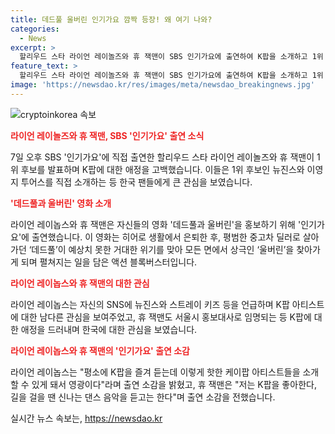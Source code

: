 ```yaml
---
title: 데드풀 울버린 인기가요 깜짝 등장! 왜 여기 나와?
categories:
  - News
excerpt: >
  할리우드 스타 라이언 레이놀즈와 휴 잭맨이 SBS 인기가요에 출연하여 K팝을 소개하고 1위 후보를 직접 발표했다. 두 배우는 K팝에 대한 관심을 드러내며 개봉을 앞둔 영화 데드풀과 울버린을 소개했고, 각자의 SNS를 통해 K팝 아티스트에 관심을 보여줬다. 라이언 레이놉스와 휴 잭맨은 영화 데드풀과 울버린을 홍보하기 위해 한국을 방문했으며, 이 영화는 히어로들의 이야기를 다룬 액션 블록버스터이다.
feature_text: >
  할리우드 스타 라이언 레이놀즈와 휴 잭맨이 SBS 인기가요에 출연하여 K팝을 소개하고 1위 후보를 직접 발표했다. 두 배우는 K팝에 대한 관심을 드러내며 개봉을 앞둔 영화 데드풀과 울버린을 소개했고, 각자의 SNS를 통해 K팝 아티스트에 관심을 보여줬다. 라이언 레이놉스와 휴 잭맨은 영화 데드풀과 울버린을 홍보하기 위해 한국을 방문했으며, 이 영화는 히어로들의 이야기를 다룬 액션 블록버스터이다.
image: 'https://newsdao.kr/res/images/meta/newsdao_breakingnews.jpg'
---
```


<p><img src="https://newsdao.kr/res/images/meta/newsdao_breakingnews.jpg" alt="cryptoinkorea 속보" /></p>

<p><b><span style="color: #ee2323;">라이언 레이놀즈와 휴 잭맨, SBS '인기가요' 출연 소식</span></b></p>

<p>7일 오후 SBS '인기가요'에 직접 출연한 할리우드 스타 라이언 레이놀즈와 휴 잭맨이 1위 후보를 발표하며 K팝에 대한 애정을 고백했습니다. 이들은 1위 후보인 뉴진스와 이영지 투어스를 직접 소개하는 등 한국 팬들에게 큰 관심을 보였습니다.</p>

<p data-ke-size="size16"></p>

<p><b><span style="color: #ee2323;">'데드풀과 울버린' 영화 소개</span></b></p>

<p>라이언 레이놉스와 휴 잭맨은 자신들의 영화 '데드풀과 울버린'을 홍보하기 위해 '인기가요'에 출연했습니다. 이 영화는 히어로 생활에서 은퇴한 후, 평범한 중고차 딜러로 살아가던 ‘데드풀’이 예상치 못한 거대한 위기를 맞아 모든 면에서 상극인 ‘울버린’을 찾아가게 되며 펼쳐지는 일을 담은 액션 블록버스터입니다.</p>

<p data-ke-size="size16"></p>

<p><b><span style="color: #ee2323;">라이언 레이놉스와 휴 잭맨의 대한 관심</span></b></p>

<p>라이언 레이놉스는 자신의 SNS에 뉴진스와 스트레이 키즈 등을 언급하며 K팝 아티스트에 대한 남다른 관심을 보여주었고, 휴 잭맨도 서울시 홍보대사로 임명되는 등 K팝에 대한 애정을 드러내며 한국에 대한 관심을 보였습니다.</p>

<p data-ke-size="size16"></p>

<p><b><span style="color: #ee2323;">라이언 레이놉스와 휴 잭맨의 '인기가요' 출연 소감</span></b></p>

<p>라이언 레이놉스는 "평소에 K팝을 즐겨 듣는데 이렇게 핫한 케이팝 아티스트들을 소개할 수 있게 돼서 영광이다"라며 출연 소감을 밝혔고, 휴 잭맨은 "저는 K팝을 좋아한다, 길을 걸을 땐 신나는 댄스 음악을 듣고는 한다"며 출연 소감을 전했습니다.</p>
실시간 뉴스 속보는, <a href="https://newsdao.kr" rel="dofollow">https://newsdao.kr</a>


